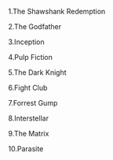 1.The Shawshank Redemption

2.The Godfather

3.Inception

4.Pulp Fiction

5.The Dark Knight

6.Fight Club

7.Forrest Gump

8.Interstellar

9.The Matrix

10.Parasite
